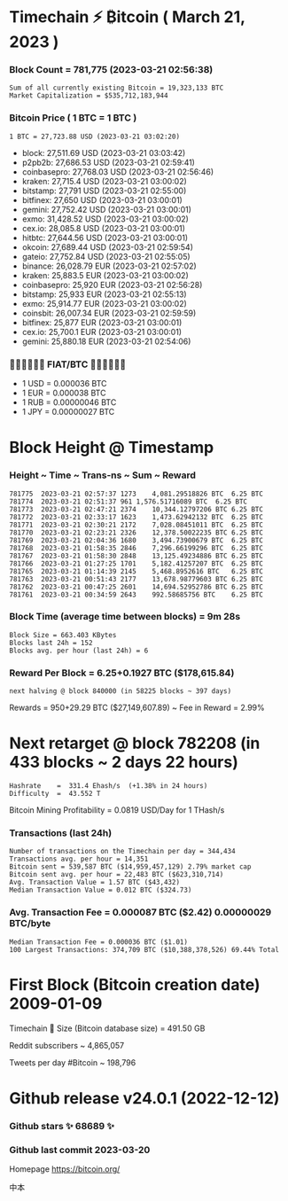 # Timechain ⚡ ₿itcoin ( March 21, 2023 )
### Block Count = 781,775 (2023-03-21 02:56:38)
    Sum of all currently existing Bitcoin = 19,323,133 BTC
    Market Capitalization = $535,712,183,944
### Bitcoin Price ( 1 BTC = 1 BTC )
	1 BTC = 27,723.88 USD (2023-03-21 03:02:20)
- block: 27,511.69 USD (2023-03-21 03:03:42)
- p2pb2b: 27,686.53 USD (2023-03-21 02:59:41)
- coinbasepro: 27,768.03 USD (2023-03-21 02:56:46)
- kraken: 27,715.4 USD (2023-03-21 03:00:02)
- bitstamp: 27,791 USD (2023-03-21 02:55:00)
- bitfinex: 27,650 USD (2023-03-21 03:00:01)
- gemini: 27,752.42 USD (2023-03-21 03:00:01)
- exmo: 31,428.52 USD (2023-03-21 03:00:02)
- cex.io: 28,085.8 USD (2023-03-21 03:00:01)
- hitbtc: 27,644.56 USD (2023-03-21 03:00:01)
- okcoin: 27,689.44 USD (2023-03-21 02:59:54)
- gateio: 27,752.84 USD (2023-03-21 02:55:05)
- binance: 26,028.79 EUR (2023-03-21 02:57:02)
- kraken: 25,883.5 EUR (2023-03-21 03:00:02)
- coinbasepro: 25,920 EUR (2023-03-21 02:56:28)
- bitstamp: 25,933 EUR (2023-03-21 02:55:13)
- exmo: 25,914.77 EUR (2023-03-21 03:00:02)
- coinsbit: 26,007.34 EUR (2023-03-21 02:59:59)
- bitfinex: 25,877 EUR (2023-03-21 03:00:01)
- cex.io: 25,700.1 EUR (2023-03-21 03:00:01)
- gemini: 25,880.18 EUR (2023-03-21 02:54:06)
### 💱💶💵💷💴💱 FIAT/BTC 💱💴💷💵💶💱
- 1 USD = 0.000036 BTC
- 1 EUR = 0.000038 BTC
- 1 RUB = 0.00000046 BTC
- 1 JPY = 0.00000027 BTC
# Block Height @ Timestamp
### Height	~ Time	~ Trans-ns	~ Sum	~ Reward
    781775	2023-03-21 02:57:37	1273	4,081.29518826 BTC	6.25 BTC
    781774	2023-03-21 02:51:37	961	1,576.51716089 BTC	6.25 BTC
    781773	2023-03-21 02:47:21	2374	10,344.12797206 BTC	6.25 BTC
    781772	2023-03-21 02:33:17	1623	1,473.62942132 BTC	6.25 BTC
    781771	2023-03-21 02:30:21	2172	7,028.08451011 BTC	6.25 BTC
    781770	2023-03-21 02:23:21	2326	12,378.50022235 BTC	6.25 BTC
    781769	2023-03-21 02:04:36	1680	3,494.73900679 BTC	6.25 BTC
    781768	2023-03-21 01:58:35	2846	7,296.66199296 BTC	6.25 BTC
    781767	2023-03-21 01:58:30	2848	13,125.49234886 BTC	6.25 BTC
    781766	2023-03-21 01:27:25	1701	5,182.41257207 BTC	6.25 BTC
    781765	2023-03-21 01:14:39	2145	5,468.8952616 BTC	6.25 BTC
    781763	2023-03-21 00:51:43	2177	13,678.98779603 BTC	6.25 BTC
    781762	2023-03-21 00:47:25	2601	14,694.52952786 BTC	6.25 BTC
    781761	2023-03-21 00:34:59	2643	992.58685756 BTC	6.25 BTC
### Block Time (average time between blocks) = 9m 28s
    Block Size = 663.403 KBytes
    Blocks last 24h = 152
    Blocks avg. per hour (last 24h) = 6
### Reward Per Block = 6.25+0.1927 BTC ($178,615.84) 
    next halving @ block 840000 (in 58225 blocks ~ 397 days)
Rewards = 950+29.29 BTC ($27,149,607.89) ~ Fee in Reward = 2.99%
# Next retarget @ block 782208 (in 433 blocks ~ 2 days 22 hours)
    Hashrate    =  331.4 Ehash/s  (+1.38% in 24 hours)
    Difficulty  =  43.552 T 
Bitcoin Mining Profitability = 0.0819 USD/Day for 1 THash/s
### Transactions (last 24h)
    Number of transactions on the Timechain per day = 344,434
    Transactions avg. per hour = 14,351
    Bitcoin sent = 539,587 BTC ($14,959,457,129) 2.79% market cap
    Bitcoin sent avg. per hour = 22,483 BTC ($623,310,714)
    Avg. Transaction Value = 1.57 BTC ($43,432)
    Median Transaction Value = 0.012 BTC ($324.73)
### Avg. Transaction Fee = 0.000087 BTC ($2.42) 0.00000029 BTC/byte
    Median Transaction Fee = 0.000036 BTC ($1.01)
    100 Largest Transactions: 374,709 BTC ($10,388,378,526) 69.44% Total
# First Block (Bitcoin creation date)	2009-01-09
Timechain 🪩 Size (Bitcoin database size) = 491.50 GB

Reddit subscribers	~ 4,865,057

Tweets per day #Bitcoin	~ 198,796
# Github release	v24.0.1 (2022-12-12)
### Github stars	✨ 68689 ✨
### Github last commit	2023-03-20

Homepage	https://bitcoin.org/

中本 
